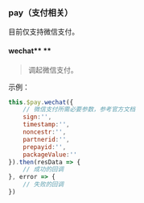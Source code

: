 ### pay（支付相关）

目前仅支持微信支付。

#### wechat** **

> 调起微信支付。

示例：

```js
this.$pay.wechat({
    // 微信支付所需必要参数，参考官方文档
    sign:'',
    timestamp:'',
    noncestr:'',
    partnerid:'',
    prepayid:'',
    packageValue:''
}).then(resData => {
    // 成功的回调
}, error => {
    // 失败的回调
})
```



